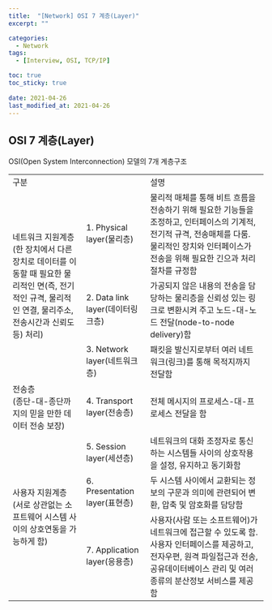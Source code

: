 ```yaml
---
title:  "[Network] OSI 7 계층(Layer)"
excerpt: ""

categories:
  - Network
tags:
  - [Interview, OSI, TCP/IP]

toc: true
toc_sticky: true
 
date: 2021-04-26
last_modified_at: 2021-04-26
---
```


## OSI 7 계층(Layer)

OSI(Open System Interconnection) 모델의 7개 계층구조

<table>
    <tr>
    <td colspan="2">구분</td>
    <td>설명</td>
    </tr>
  <tr>
    <td rowspan="3">네트워크 지원계층 <br>
    (한 장치에서 다른 장치로 데이터를 이동할 때 필요한 물리적인 면(즉, 전기적인 규격, 물리적인 연결, 물리주소, 전송시간과 신뢰도 등) 처리)</td>
    <td>1. Physical layer(물리층)</td>
    <td>물리적 매체를 통해 비트 흐름을 전송하기 위해 필요한 기능들을 조정하고, 인터페이스의 기계적, 전기적 규격, 전송매체를 다룸. 물리적인 장치와 인터페이스가 전송을 위해 필요한 긴으과 처리절차를 규정함</td>
  </tr>
  <tr>
    <td>2. Data link layer(데이터링크층)</td>
    <td>가공되지 않은 내용의 전송을 담당하는 물리층을 신뢰성 있는 링크로 변환시켜 주고 노드-대-노드 전달(node-to-node delivery)함</td>
  </tr>
  <tr>
    <td>3. Network layer(네트워크층)</td>
    <td>패킷을 발신지로부터 여러 네트워크(링크)를 통해 목적지까지 전달함</td>
  </tr>
  
  <tr>
    <td>전송층 <br> (종단-대-종단까지의 믿을 만한 데이터 전송 보장) </td>
    <td>4. Transport layer(전송층)</td>
    <td>전체 메시지의 프로세스-대-프로세스 전달을 함</td>
  </tr>
  
  <tr>
    <td rowspan="3">사용자 지원계층 <br> (서로 상관없는 소프트웨어 시스템 사이의 상호연동을 가능하게 함)</td>
    <td>5. Session layer(세션층)</td>
    <td>네트워크의 대화 조정자로 통신하는 시스템들 사이의 상호작용을 설정, 유지하고 동기화함</td>
  </tr>

  <tr>
    <td>6. Presentation layer(표현층)</td>
    <td>두 시스템 사이에서 교환되는 정보의 구문과 의미에 관련되어 변환, 압축 및 암호화를 담당함</td>
  </tr>

  <tr>
    <td>7. Application layer(응용층)</td>
    <td>사용자(사람 또는 소프트웨어)가 네트워크에 접근할 수 있도록 함. 사용자 인터페이스를 제공하고, 전자우편, 원격 파일접근과 전송, 공유데이터베이스 관리 및 여러 종류의 분산정보 서비스를 제공함</td>
  </tr>
</table>